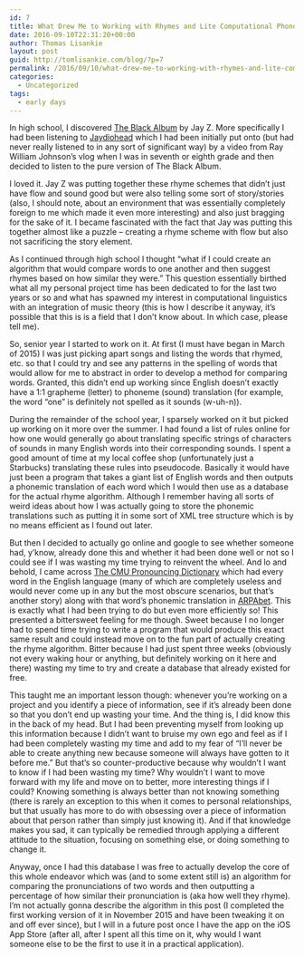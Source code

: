 ```yaml
---
id: 7
title: What Drew Me to Working with Rhymes and Lite Computational Phonology
date: 2016-09-10T22:31:20+00:00
author: Thomas Lisankie
layout: post
guid: http://tomlisankie.com/blog/?p=7
permalink: /2016/09/10/what-drew-me-to-working-with-rhymes-and-lite-computational-phonology/
categories:
  - Uncategorized
tags:
  - early days
---
```

In high school, I discovered [The Black Album](https://open.spotify.com/album/4FWvo9oS4gRgHtAwDwUjiO) by Jay Z. More specifically I had been listening to [Jaydiohead](http://maxtannone.com/jaydiohead/) which I had been initially put onto (but had never really listened to in any sort of significant way) by a video from Ray William Johnson’s vlog when I was in seventh or eighth grade and then decided to listen to the pure version of The Black Album.

I loved it. Jay Z was putting together these rhyme schemes that didn’t just have flow and sound good but were also telling some sort of story/stories (also, I should note, about an environment that was essentially completely foreign to me which made it even more interesting) and also just bragging for the sake of it. I became fascinated with the fact that Jay was putting this together almost like a puzzle &#8211; creating a rhyme scheme with flow but also not sacrificing the story element.

As I continued through high school I thought “what if I could create an algorithm that would compare words to one another and then suggest rhymes based on how similar they were.” This question essentially birthed what all my personal project time has been dedicated to for the last two years or so and what has spawned my interest in computational linguistics with an integration of music theory (this is how I describe it anyway, it’s possible that this is is a field that I don’t know about. In which case, please tell me).

So, senior year I started to work on it. At first (I must have began in March of 2015) I was just picking apart songs and listing the words that rhymed, etc. so that I could try and see any patterns in the spelling of words that would allow for me to abstract in order to develop a method for comparing words. Granted, this didn’t end up working since English doesn’t exactly have a 1:1 grapheme (letter) to phoneme (sound) translation (for example, the word “one” is definitely not spelled as it sounds (w-uh-n)).

During the remainder of the school year, I sparsely worked on it but picked up working on it more over the summer. I had found a list of rules online for how one would generally go about translating specific strings of characters of sounds in many English words into their corresponding sounds. I spent a good amount of time at my local coffee shop (unfortunately just a Starbucks) translating these rules into pseudocode. Basically it would have just been a program that takes a giant list of English words and then outputs a phonemic translation of each word which I would then use as a database for the actual rhyme algorithm. Although I remember having all sorts of weird ideas about how I was actually going to store the phonemic translations such as putting it in some sort of XML tree structure which is by no means efficient as I found out later.

But then I decided to actually go online and google to see whether someone had, y’know, already done this and whether it had been done well or not so I could see if I was wasting my time trying to reinvent the wheel. And lo and behold, I came across [The CMU Pronouncing Dictionary](http://www.speech.cs.cmu.edu/cgi-bin/cmudict) which had every word in the English language (many of which are completely useless and would never come up in any but the most obscure scenarios, but that’s another story) along with that word’s phonemic translation in [ARPAbet](https://en.wikipedia.org/wiki/Arpabet). This is exactly what I had been trying to do but even more efficiently so! This presented a bittersweet feeling for me though. Sweet because I no longer had to spend time trying to write a program that would produce this exact same result and could instead move on to the fun part of actually creating the rhyme algorithm. Bitter because I had just spent three weeks (obviously not every waking hour or anything, but definitely working on it here and there) wasting my time to try and create a database that already existed for free.

This taught me an important lesson though: whenever you’re working on a project and you identify a piece of information, see if it’s already been done so that you don’t end up wasting your time. And the thing is, I did know this in the back of my head. But I had been preventing myself from looking up this information because I didn’t want to bruise my own ego and feel as if I had been completely wasting my time and add to my fear of “I’ll never be able to create anything new because someone will always have gotten to it before me.” But that’s so counter-productive because why wouldn’t I want to know if I had been wasting my time? Why wouldn’t I want to move forward with my life and move on to better, more interesting things if I could? Knowing something is always better than not knowing something (there is rarely an exception to this when it comes to personal relationships, but that usually has more to do with obsessing over a piece of information about that person rather than simply just knowing it). And if that knowledge makes you sad, it can typically be remedied through applying a different attitude to the situation, focusing on something else, or doing something to change it.

Anyway, once I had this database I was free to actually develop the core of this whole endeavor which was (and to some extent still is) an algorithm for comparing the pronunciations of two words and then outputting a percentage of how similar their pronunciation is (aka how well they rhyme). I’m not actually gonna describe the algorithm in this post (I completed the first working version of it in November 2015 and have been tweaking it on and off ever since), but I will in a future post once I have the app on the iOS App Store (after all, after I spent all this time on it, why would I want someone else to be the first to use it in a practical application).
